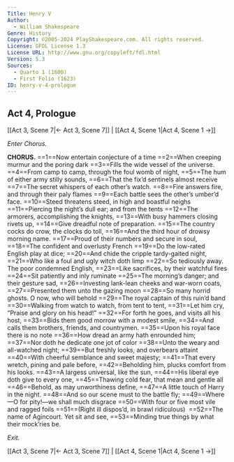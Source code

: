 ```yaml
---
Title: Henry V
Author: 
  - William Shakespeare
Genre: History
Copyright: ©2005-2024 PlayShakespeare.com. All rights reserved.
License: GFDL License 1.3
License URL: http://www.gnu.org/copyleft/fdl.html
Version: 5.3
Sources:
  - Quarto 1 (1600)
  - First Folio (1623)
ID: henry-v-4-prologue
---
```


## Act 4, Prologue
[[Act 3, Scene 7|← Act 3, Scene 7]] | [[Act 4, Scene 1|Act 4, Scene 1 →]]


*Enter Chorus.*

**CHORUS.**
==1==Now entertain conjecture of a time
==2==When creeping murmur and the poring dark
==3==Fills the wide vessel of the universe.
==4==From camp to camp, through the foul womb of night,
==5==The hum of either army stilly sounds,
==6==That the fix’d sentinels almost receive
==7==The secret whispers of each other’s watch.
==8==Fire answers fire, and through their paly flames
==9==Each battle sees the other’s umber’d face.
==10==Steed threatens steed, in high and boastful neighs
==11==Piercing the night’s dull ear; and from the tents
==12==The armorers, accomplishing the knights,
==13==With busy hammers closing rivets up,
==14==Give dreadful note of preparation.
==15==The country cocks do crow, the clocks do toll,
==16==And the third hour of drowsy morning name.
==17==Proud of their numbers and secure in soul,
==18==The confident and overlusty French
==19==Do the low-rated English play at dice;
==20==And chide the cripple tardy-gaited night,
==21==Who like a foul and ugly witch doth limp
==22==So tediously away. The poor condemned English,
==23==Like sacrifices, by their watchful fires
==24==Sit patiently and inly ruminate
==25==The morning’s danger; and their gesture sad,
==26==Investing lank-lean cheeks and war-worn coats,
==27==Presented them unto the gazing moon
==28==So many horrid ghosts. O now, who will behold
==29==The royal captain of this ruin’d band
==30==Walking from watch to watch, from tent to tent,
==31==Let him cry, “Praise and glory on his head!”
==32==For forth he goes, and visits all his host,
==33==Bids them good morrow with a modest smile,
==34==And calls them brothers, friends, and countrymen.
==35==Upon his royal face there is no note
==36==How dread an army hath enrounded him;
==37==Nor doth he dedicate one jot of color
==38==Unto the weary and all-watched night;
==39==But freshly looks, and overbears attaint
==40==With cheerful semblance and sweet majesty;
==41==That every wretch, pining and pale before,
==42==Beholding him, plucks comfort from his looks.
==43==A largess universal, like the sun,
==44==His liberal eye doth give to every one,
==45==Thawing cold fear, that mean and gentle all
==46==Behold, as may unworthiness define,
==47==A little touch of Harry in the night.
==48==And so our scene must to the battle fly;
==49==Where—O for pity!—we shall much disgrace
==50==With four or five most vile and ragged foils
==51==(Right ill dispos’d, in brawl ridiculous) 
==52==The name of Agincourt. Yet sit and see,
==53==Minding true things by what their mock’ries be.


*Exit.*

[[Act 3, Scene 7|← Act 3, Scene 7]] | [[Act 4, Scene 1|Act 4, Scene 1 →]]